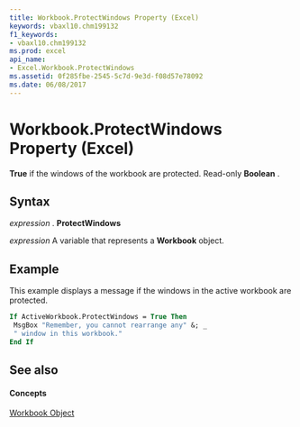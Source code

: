 ```yaml
---
title: Workbook.ProtectWindows Property (Excel)
keywords: vbaxl10.chm199132
f1_keywords:
- vbaxl10.chm199132
ms.prod: excel
api_name:
- Excel.Workbook.ProtectWindows
ms.assetid: 0f285fbe-2545-5c7d-9e3d-f08d57e78092
ms.date: 06/08/2017
---
```



# Workbook.ProtectWindows Property (Excel)

 **True** if the windows of the workbook are protected. Read-only **Boolean** .


## Syntax

 _expression_ . **ProtectWindows**

 _expression_ A variable that represents a **Workbook** object.


## Example

This example displays a message if the windows in the active workbook are protected.


```vb
If ActiveWorkbook.ProtectWindows = True Then 
 MsgBox "Remember, you cannot rearrange any" &; _ 
 " window in this workbook." 
End If 

```


## See also


#### Concepts


[Workbook Object](Excel.Workbook.md)

